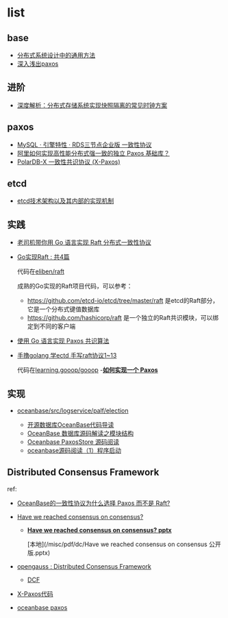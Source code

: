 # list
## base
- [分布式系统设计中的通用方法](https://zhuanlan.zhihu.com/p/498068994)
- [深入浅出paxos](https://rebootcat.com/2020/12/05/paxos/)

## 进阶
- [深度解析：分布式存储系统实现快照隔离的常见时钟方案](https://www.tuicool.com/articles/eEJB7rI)

## paxos
- [MySQL · 引擎特性 · RDS三节点企业版 一致性协议](http://mysql.taobao.org/monthly/2019/11/06/)
- [阿里如何实现高性能分布式强一致的独立 Paxos 基础库？](https://mp.weixin.qq.com/s?__biz=MjM5MDE0Mjc4MA==&mid=2650997287&idx=1&sn=4b3ef76bb90c2e28e259802866dc934e)
- [PolarDB-X 一致性共识协议 (X-Paxos)](https://developer.aliyun.com/article/781308)

## etcd
- [etcd技术架构以及其内部的实现机制](https://zhuanlan.zhihu.com/p/566090538)

## 实践
- [老司机带你用 Go 语言实现 Raft 分布式一致性协议](https://happyer.github.io/2017/02/06/2017-02-06-raft/)
- [Go实现Raft : 共4篇](https://mp.weixin.qq.com/s?__biz=Mzg5NDYxNTYyMw==&mid=2247487619&idx=1&sn=af6ad71ff4fb3663b437e30f8deb07e4&source=41#wechat_redirect)

	代码在[eliben/raft](https://github.com/eliben/raft)

	成熟的Go实现的Raft项目代码，可以参考：
	- https://github.com/etcd-io/etcd/tree/master/raft 是etcd的Raft部分，它是一个分布式键值数据库
	- https://github.com/hashicorp/raft 是一个独立的Raft共识模块，可以绑定到不同的客户端
- [使用 Go 语言实现 Paxos 共识算法](https://github.com/tangwz/DistSysDeepDive)
- [手撸golang 学ectd 手写raft协议1~13](https://www.jianshu.com/u/4e1316a61bd2)

	代码在[learning.gooop/gooop](https://gitee.com/ioly/learning.gooop/tree/master/gooop/etcd/raft)
-[**如何实现一个 Paxos**](https://www.tuicool.com/articles/QRbiQzv)

## 实现
- [oceanbase/src/logservice/palf/election](https://github.com/oceanbase/oceanbase/tree/v4.0.0_CE_BP3/src/logservice/palf/election)

	- [开源数据库OceanBase代码导读](https://www.zhihu.com/column/c_1386628099518402560)
	- [OceanBase 数据库源码解读之模块结构](https://developer.aliyun.com/article/785281)
	- [Oceanbase PaxosStore 源码阅读](https://zhuanlan.zhihu.com/p/395197545)
	- [oceanbase源码阅读（1）程序启动](https://wangcy6.github.io/post/plan/oceanbase_day1/)

## Distributed Consensus Framework
ref:
- [OceanBase的一致性协议为什么选择 Paxos 而不是 Raft?](modb.pro/db/27698)
- [Have we reached consensus on consensus?](https://tanxinyu.work/have-we-reached-consensus-on-consensus/)
	- [**Have we reached consensus on consensus? pptx**](https://vevotse3pn.feishu.cn/file/boxcnBKfW8q9E61Bfi314R0hOfe)

		[本地](/misc/pdf/dc/Have we reached consensus on consensus 公开版.pptx)


- [opengauss : Distributed Consensus Framework](https://gitee.com/opengauss/DCF)

	- [DCF](https://docs.opengauss.org/zh/docs/3.1.1/docs/CharacteristicDescription/DCF.html)
- [X-Paxos代码](https://github.com/polardb/polardbx-engine/blob/ed663bd0017042e7088ba34b46ad4e2fc0c01150/extra/IS/VERSION)
- [oceanbase paxos](https://github.com/oceanbase/oceanbase/tree/v4.0.0_CE_BP3/src/logservice/palf)
